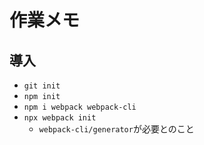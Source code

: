# 作業メモ

## 導入

- `git init`
- `npm init`
- `npm i webpack webpack-cli`
- `npx webpack init`
  - `webpack-cli/generator`が必要とのこと
